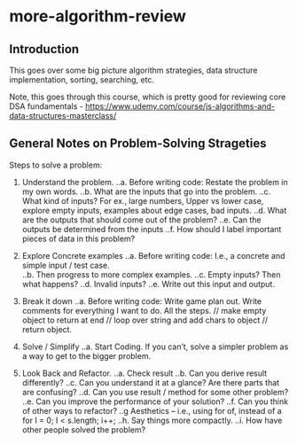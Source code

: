 # more-algorithm-review

## Introduction
This goes over some big picture algorithm strategies, data structure implementation, sorting, searching, etc.  

Note, this goes through this course, which is pretty good for reviewing core DSA fundamentals - https://www.udemy.com/course/js-algorithms-and-data-structures-masterclass/

## General Notes on Problem-Solving Strageties

Steps to solve a problem:

1.	Understand the problem. 
..a.	Before writing code: Restate the problem in my own words.
..b.	What are the inputs that go into the problem.
..c.	What kind of inputs?   For ex., large numbers, Upper vs lower case, explore empty inputs, examples about edge cases, bad inputs.
..d.	What are the outputs that should come out of the problem?
..e.	Can the outputs be determined from the inputs
..f.	How should I label important pieces of data in this problem?
2.	Explore Concrete examples
..a.	Before writing code: I.e., a concrete and simple input / test case.  
..b.	Then progress to more complex examples.
..c.	Empty inputs? Then what happens? 
..d.	Invalid inputs?
..e.	Write out this input and output.
3.	Break it down
..a.	Before writing code: Write game plan out.  Write comments for everything I want to do.  All the steps.
// make empty object to return at end
// loop over string and add chars to object
// return object.

4.	Solve / Simplify 
..a.	Start Coding.  If you can’t, solve a simpler problem as a way to get to the bigger problem. 
5.	Look Back and Refactor.
..a.	Check result
..b.	Can you derive result differently?
..c.	Can you understand it at a glance? Are there parts that are confusing?
..d.	Can you use result / method for some other problem?
..e.	Can you improve the performance of your solution?
..f.	Can you think of other ways to refactor?
..g	Aesthetics – i.e., using for of, instead of a for I = 0; I < s.length; i++;
..h.	Say things more compactly.
..i.	How have other people solved the problem?  

#